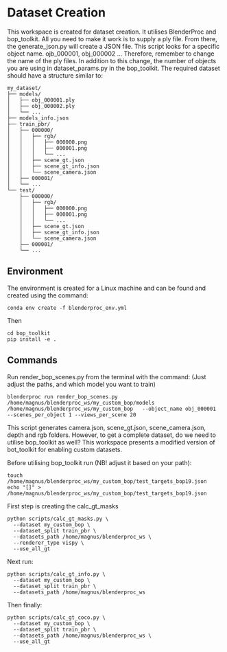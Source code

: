 # Dataset Creation 
This workspace is created for dataset creation. It utilises BlenderProc and bop_toolkit. All you need to make it work is to supply a ply file. From there, the generate_json.py will create a JSON file.
This script looks for a specific object name. ojb_000001, obj_000002 ... Therefore, remember to change the name of the ply files. In addition to this change, the number of objects you are using in dataset_params.py in the bop_toolkit. The required dataset should have a structure similar to:
```
my_dataset/
├── models/
│   ├── obj_000001.ply
│   ├── obj_000002.ply
│   └── ...
├── models_info.json
├── train_pbr/
│   ├── 000000/
│   │   ├── rgb/
│   │   │   ├── 000000.png
│   │   │   ├── 000001.png
│   │   │   └── ...
│   │   ├── scene_gt.json
│   │   ├── scene_gt_info.json
│   │   └── scene_camera.json
│   ├── 000001/
│   └── ...
└── test/
    ├── 000000/
    │   ├── rgb/
    │   │   ├── 000000.png
    │   │   ├── 000001.png
    │   │   └── ...
    │   ├── scene_gt.json
    │   ├── scene_gt_info.json
    │   └── scene_camera.json
    ├── 000001/
    └── ...
```


## Environment
The environment is created for a Linux machine and can be found and created using the command:
```
conda env create -f blenderproc_env.yml
```
Then 
```
cd bop_toolkit
pip install -e .
```

## Commands 
Run render_bop_scenes.py from the terminal with the command:
(Just adjust the paths, and which model you want to train)

```
blenderproc run render_bop_scenes.py  /home/magnus/blenderproc_ws/my_custom_bop/models   /home/magnus/blenderproc_ws/my_custom_bop   --object_name obj_000001   --scenes_per_object 1 --views_per_scene 20

```
This script generates camera.json, scene_gt.json, scene_camera.json, depth and rgb folders. However, to get a complete dataset, do we need to utilise bop_toolkit as well? This workspace presents a modified version of bot_toolkit for enabling custom datasets.

Before utilising bop_toolkit run (NB! adjust it based on your path):
```
touch /home/magnus/blenderproc_ws/my_custom_bop/test_targets_bop19.json
echo "[]" > /home/magnus/blenderproc_ws/my_custom_bop/test_targets_bop19.json
```

First step is creating the calc_gt_masks
```
python scripts/calc_gt_masks.py \
  --dataset my_custom_bop \
  --dataset_split train_pbr \
  --datasets_path /home/magnus/blenderproc_ws \
  --renderer_type vispy \
  --use_all_gt
```
Next run:
```
python scripts/calc_gt_info.py \
  --dataset my_custom_bop \
  --dataset_split train_pbr \
  --datasets_path /home/magnus/blenderproc_ws

```
Then finally:

```
python scripts/calc_gt_coco.py \
  --dataset my_custom_bop \
  --dataset_split train_pbr \
  --datasets_path /home/magnus/blenderproc_ws \
  --use_all_gt

```

